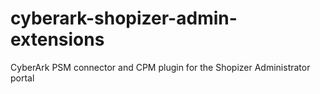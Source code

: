 # cyberark-shopizer-admin-extensions
CyberArk PSM connector and CPM plugin for the Shopizer Administrator portal
